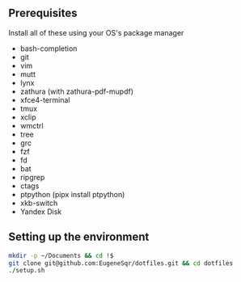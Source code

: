 ## Prerequisites
Install all of these using your OS's package manager

* bash-completion
* git
* vim
* mutt
* lynx
* zathura (with zathura-pdf-mupdf)
* xfce4-terminal
* tmux
* xclip
* wmctrl
* tree
* grc
* fzf
* fd
* bat
* ripgrep
* ctags
* ptpython (pipx install ptpython)
* xkb-switch
* Yandex Disk

## Setting up the environment
```bash
mkdir -p ~/Documents && cd !$
git clone git@github.com:EugeneSqr/dotfiles.git && cd dotfiles
./setup.sh
```
